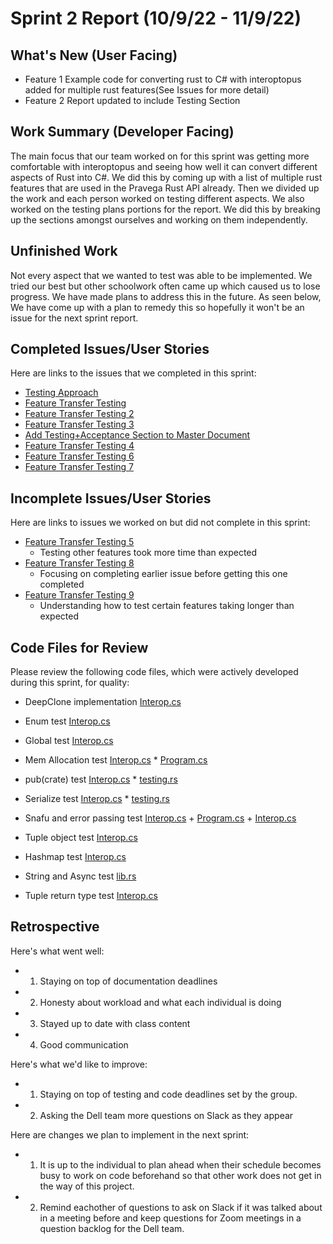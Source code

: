 # Sprint 2 Report (10/9/22 - 11/9/22)

## What's New (User Facing)
 * Feature 1 Example code for converting rust to C# with interoptopus added for multiple rust features(See Issues for more detail)
 * Feature 2 Report updated to include Testing Section

## Work Summary (Developer Facing)
The main focus that our team worked on for this sprint was getting more comfortable with interoptopus and seeing how well it can convert different aspects of Rust into C#. We did this by coming up with a list of multiple rust features that are used in the Pravega Rust API already. Then we divided up the work and each person worked on testing different aspects. We also worked on the testing plans portions for the report. We did this by breaking up the sections amongst ourselves and working on them independently.

## Unfinished Work
Not every aspect that we wanted to test was able to be implemented. We tried our best but other schoolwork often came up which caused us to lose progress. We have made plans to address this in the future. As seen below, We have come up with a plan to remedy this so hopefully it won't be an issue for the next sprint report.


## Completed Issues/User Stories
Here are links to the issues that we completed in this sprint:

 * [Testing Approach](https://github.com/WSUCptSCapstone-Fall2022Spring2023/dell-pravegaapi/issues/21)
 * [Feature Transfer Testing](https://github.com/WSUCptSCapstone-Fall2022Spring2023/dell-pravegaapi/issues/22)
 * [Feature Transfer Testing 2](https://github.com/WSUCptSCapstone-Fall2022Spring2023/dell-pravegaapi/issues/23)
 * [Feature Transfer Testing 3](https://github.com/WSUCptSCapstone-Fall2022Spring2023/dell-pravegaapi/issues/24)
 * [Add Testing+Acceptance Section to Master Document](https://github.com/WSUCptSCapstone-Fall2022Spring2023/dell-pravegaapi/issues/25)
 * [Feature Transfer Testing 4](https://github.com/WSUCptSCapstone-Fall2022Spring2023/dell-pravegaapi/issues/28)
 * [Feature Transfer Testing 6](https://github.com/WSUCptSCapstone-Fall2022Spring2023/dell-pravegaapi/issues/31)
 * [Feature Transfer Testing 7](https://github.com/WSUCptSCapstone-Fall2022Spring2023/dell-pravegaapi/issues/32)

 
 ## Incomplete Issues/User Stories
 Here are links to issues we worked on but did not complete in this sprint:
 * [Feature Transfer Testing 5](https://github.com/WSUCptSCapstone-Fall2022Spring2023/dell-pravegaapi/issues/29)
   * Testing other features took more time than expected
 * [Feature Transfer Testing 8](https://github.com/WSUCptSCapstone-Fall2022Spring2023/dell-pravegaapi/issues/33)
   * Focusing on completing earlier issue before getting this one completed
 * [Feature Transfer Testing 9](https://github.com/WSUCptSCapstone-Fall2022Spring2023/dell-pravegaapi/issues/34)
   * Understanding how to test certain features taking longer than expected


## Code Files for Review
Please review the following code files, which were actively developed during this sprint, for quality:
 * DeepClone implementation [Interop.cs](https://github.com/dell-pravegaapi/Tests/Rust_Clone_Test/cSharpTest/cSharpTest/Interop.cs)
 * Enum test [Interop.cs](https://github.com/dell-pravegaapi/Tests/Rust_Enum_Test/csharpBindings/Interop.cs)
 * Global test [Interop.cs](https://github.com/dell-pravegaapi/Tests/Rust_Global_Test/csharpBindings/Interop.cs)
 * Mem Allocation test [Interop.cs](https://github.com/dell-pravegaapi/Tests/Rust_Mem_Allocation_Test/cSharpTest/cSharpTest/Interop.cs)
                      * [Program.cs](https://github.com/dell-pravegaapi/Tests/Rust_Mem_Allocation_Test/cSharpTest/cSharpTest/Program.cs)
 * pub(crate) test [Interop.cs](https://github.com/dell-pravegaapi/Tests/Rust_pub(crate)_Test/cSharpBindings/Interop.cs)
                  * [testing.rs](https://github.com/dell-pravegaapi/Tests/Rust_pub(crate)_Test/testing.rs)
                  
 * Serialize test  [Interop.cs](https://github.com/dell-pravegaapi/Tests/Rust_Serialize_Test/cSharpBindings/Interop.cs)
                  * [testing.rs](https://github.com/dell-pravegaapi/Tests/Rust_Serialize_Test/testing.rs)
 * Snafu and error passing test [Interop.cs](https://github.com/dell-pravegaapi/Tests/Rust_Snafu_Test/testing.rs)
                              + [Program.cs](https://github.com/dell-pravegaapi/Tests/Rust_Snafu_Test/cSharpTest/cSharpTest/Program.cs)
                              + [Interop.cs](https://github.com/dell-pravegaapi/Tests/Rust_Snafu_Test/cSharpTest/cSharpTest/Interop.cs)
 * Tuple object test [Interop.cs](https://github.com/dell-pravegaapi/Tests/Rust_Tuple_Test/testing.rs)
 * Hashmap test [Interop.cs](https://github.com/WSUCptSCapstone-Fall2022Spring2023/dell-pravegaapi/blob/main/Tests/Hashmap/Interop.cs)
 * String and Async test [lib.rs](https://github.com/WSUCptSCapstone-Fall2022Spring2023/dell-pravegaapi/blob/main/Tests/StringAndAsync/src/lib.rs)
 * Tuple return type test [Interop.cs](https://github.com/WSUCptSCapstone-Fall2022Spring2023/dell-pravegaapi/blob/main/Tests/Tuples/Interop.cs)
 
## Retrospective 
Here's what went well:
  * 1) Staying on top of documentation deadlines
  * 2) Honesty about workload and what each individual is doing
  * 3) Stayed up to date with class content
  * 4) Good communication
 
Here's what we'd like to improve:
   * 1) Staying on top of testing and code deadlines set by the group.
   * 2) Asking the Dell team more questions on Slack as they appear
  
Here are changes we plan to implement in the next sprint:
   * 1) It is up to the individual to plan ahead when their schedule becomes busy to work on code beforehand so that other work does not get in the way of this project.
   * 2) Remind eachother of questions to ask on Slack if it was talked about in a meeting before and keep questions for Zoom meetings in a question backlog for the Dell team.
